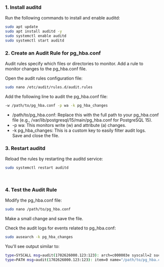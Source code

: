 ### 1. Install auditd
Run the following commands to install and enable auditd:
```bash
sudo apt update
sudo apt install auditd -y
sudo systemctl enable auditd
sudo systemctl start auditd
```
### 2. Create an Audit Rule for pg_hba.conf
Audit rules specify which files or directories to monitor. Add a rule to monitor changes to the pg_hba.conf file.

Open the audit rules configuration file:
```bash
sudo nano /etc/audit/rules.d/audit.rules
```

Add the following line to audit the pg_hba.conf file:
```bash
-w /path/to/pg_hba.conf -p wa -k pg_hba_changes
```
- /path/to/pg_hba.conf: Replace this with the full path to your pg_hba.conf file (e.g., /var/lib/postgresql/15/main/pg_hba.conf for PostgreSQL 15).
- -p wa: This monitors write (w) and attribute (a) changes.
- -k pg_hba_changes: This is a custom key to easily filter audit logs.<br>
Save and close the file.

### 3. Restart auditd
Reload the rules by restarting the auditd service:
```bash
sudo systemctl restart auditd
```
<br>

### 4. Test the Audit Rule
Modify the pg_hba.conf file:
```bash
sudo nano /path/to/pg_hba.conf
```
Make a small change and save the file.

Check the audit logs for events related to pg_hba.conf:
```bash
sudo ausearch -k pg_hba_changes
```
You'll see output similar to:
```bash
type=SYSCALL msg=audit(1702626000.123:123): arch=c000003e syscall=2 success=yes ...
type=PATH msg=audit(1702626000.123:123): item=0 name="/path/to/pg_hba.conf" ...

